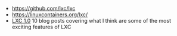 - https://github.com/lxc/lxc
- https://linuxcontainers.org/lxc/
- [LXC 1.0](https://stgraber.org/2013/12/20/lxc-1-0-blog-post-series/) 10 blog posts covering what I think are some of the most exciting features of LXC